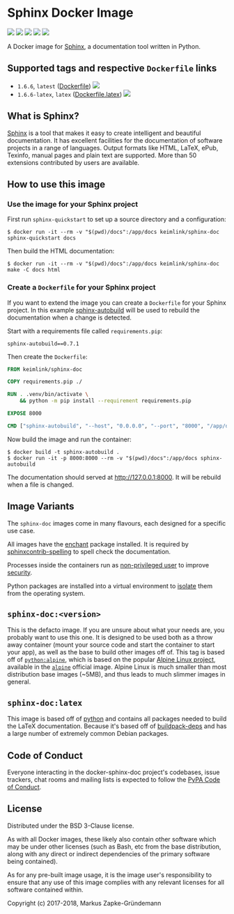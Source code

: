 # Sphinx Docker Image

[![](https://circleci.com/gh/keimlink/docker-sphinx-doc.svg?style=shield)](https://circleci.com/gh/keimlink/docker-sphinx-doc "CircleCI Build")
[![](https://img.shields.io/docker/stars/keimlink/sphinx-doc.svg)](https://hub.docker.com/r/keimlink/sphinx-doc/ "Docker Stars")
[![](https://img.shields.io/docker/pulls/keimlink/sphinx-doc.svg)](https://hub.docker.com/r/keimlink/sphinx-doc/ "Docker Pulls")
[![](https://pyup.io/repos/github/keimlink/docker-sphinx-doc/shield.svg)](https://pyup.io/repos/github/keimlink/docker-sphinx-doc/ " Python Dependency Updates")
[![](https://badges.greenkeeper.io/keimlink/docker-sphinx-doc.svg)](https://greenkeeper.io/ "Greenkeeper")

A Docker image for [Sphinx](http://www.sphinx-doc.org/), a documentation tool written in Python.

## Supported tags and respective `Dockerfile` links

* `1.6.6`, `latest` ([Dockerfile](https://github.com/keimlink/docker-sphinx-doc/blob/master/Dockerfile)) [![](https://images.microbadger.com/badges/image/keimlink/sphinx-doc.svg)](https://microbadger.com/images/keimlink/sphinx-doc "Image download size and number of layers")
* `1.6.6-latex`, `latex` ([Dockerfile.latex](https://github.com/keimlink/docker-sphinx-doc/blob/master/Dockerfile.latex)) [![](https://images.microbadger.com/badges/image/keimlink/sphinx-doc:latex.svg)](https://microbadger.com/images/keimlink/sphinx-doc:latex "Image download size and number of layers")

## What is Sphinx?

[Sphinx](http://www.sphinx-doc.org/) is a tool that makes it easy to create intelligent and beautiful documentation. It has excellent facilities for the documentation of software projects in a range of languages. Output formats like HTML, LaTeX, ePub, Texinfo, manual pages and plain text are supported. More than 50 extensions contributed by users are available.

## How to use this image

### Use the image for your Sphinx project

First run `sphinx-quickstart` to set up a source directory and a configuration:

```console
$ docker run -it --rm -v "$(pwd)/docs":/app/docs keimlink/sphinx-doc sphinx-quickstart docs
```

Then build the HTML documentation:

```console
$ docker run -it --rm -v "$(pwd)/docs":/app/docs keimlink/sphinx-doc make -C docs html
```

### Create a `Dockerfile` for your Sphinx project

If you want to extend the image you can create a `Dockerfile` for your Sphinx project. In this example [sphinx-autobuild](https://github.com/GaretJax/sphinx-autobuild) will be used to rebuild the documentation when a change is detected.

Start with a requirements file called `requirements.pip`:

```
sphinx-autobuild==0.7.1
```

Then create the `Dockerfile`:

```dockerfile
FROM keimlink/sphinx-doc

COPY requirements.pip ./

RUN . .venv/bin/activate \
    && python -m pip install --requirement requirements.pip

EXPOSE 8000

CMD ["sphinx-autobuild", "--host", "0.0.0.0", "--port", "8000", "/app/docs", "/app/docs/_build/html"]
```

Now build the image and run the container:

```console
$ docker build -t sphinx-autobuild .
$ docker run -it -p 8000:8000 --rm -v "$(pwd)/docs":/app/docs sphinx-autobuild
```

The documentation should served at http://127.0.0.1:8000. It will be rebuild when a file is changed.

## Image Variants

The `sphinx-doc` images come in many flavours, each designed for a specific use case.

All images have the [enchant](https://github.com/AbiWord/enchant) package installed. It is required by [sphinxcontrib-spelling](https://github.com/sphinx-contrib/spelling) to spell check the documentation.

Processes inside the containers run as [non-privileged user](http://blog.dscpl.com.au/2016/12/what-user-should-you-use-to-run-docker.html) to improve [security](https://docs.docker.com/engine/security/security/#conclusions).

Python packages are installed into a virtual environment to [isolate](https://hynek.me/articles/virtualenv-lives/) them from the operating system.

## `sphinx-doc:<version>`

This is the defacto image. If you are unsure about what your needs are, you probably want to use this one. It is designed to be used both as a throw away container (mount your source code and start the container to start your app), as well as the base to build other images off of. This tag is based off of [`python:alpine`](https://hub.docker.com/_/python/), which is based on the popular [Alpine Linux project](http://alpinelinux.org/), available in the [`alpine`](https://hub.docker.com/_/alpine) official image. Alpine Linux is much smaller than most distribution base images (~5MB), and thus leads to much slimmer images in general.

## `sphinx-doc:latex`

This image is based off of [python](https://hub.docker.com/_/python/) and contains all packages needed to build the LaTeX documentation. Because it's based off of [buildpack-deps](https://registry.hub.docker.com/_/buildpack-deps/) and has a large number of extremely common Debian packages.

## Code of Conduct

Everyone interacting in the docker-sphinx-doc project's codebases, issue trackers, chat rooms and mailing lists is expected to follow the [PyPA Code of Conduct](https://www.pypa.io/en/latest/code-of-conduct/).

## License

Distributed under the BSD 3-Clause license.

As with all Docker images, these likely also contain other software which may be under other licenses (such as Bash, etc from the base distribution, along with any direct or indirect dependencies of the primary software being contained).

As for any pre-built image usage, it is the image user's responsibility to ensure that any use of this image complies with any relevant licenses for all software contained within.

Copyright (c) 2017-2018, Markus Zapke-Gründemann
